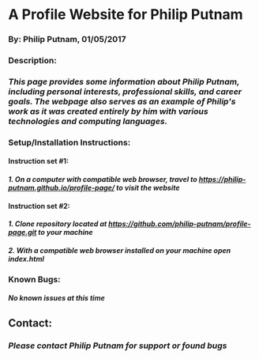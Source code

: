 # A Profile Website for Philip Putnam

### By: Philip Putnam, 01/05/2017

### Description:

### _This page provides some information about Philip Putnam, including personal interests, professional skills, and career goals. The webpage also serves as an example of Philip's work as it was created entirely by him with various technologies and computing languages._

### Setup/Installation Instructions:

#### Instruction set #1:
#### _1. On a computer with compatible web browser, travel to https://philip-putnam.github.io/profile-page/ to visit the website_

#### Instruction set #2:  
#### _1. Clone repository located at https://github.com/philip-putnam/profile-page.git to your machine_
#### _2. With a compatible web browser installed on your machine open index.html_

### Known Bugs:

#### _No known issues at this time_

## Contact:

### _Please contact Philip Putnam for support or found bugs_
